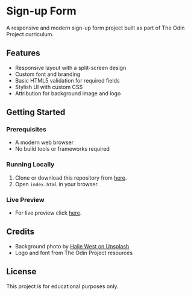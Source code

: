 # Sign-up Form

A responsive and modern sign-up form project built as part of The Odin Project curriculum.

## Features

- Responsive layout with a split-screen design
- Custom font and branding
- Basic HTML5 validation for required fields
- Stylish UI with custom CSS
- Attribution for background image and logo

## Getting Started

### Prerequisites

- A modern web browser
- No build tools or frameworks required

### Running Locally

1. Clone or download this repository from [here](https://github.com/dere-12/sign-up-form.git).
2. Open `index.html` in your browser.

### Live Preview

- For live preview click [here](https://dere-12.github.io/sign-up-form/).

## Credits

- Background photo by [Halie West on Unsplash](https://unsplash.com/photos/green-leaf-plant-in-close-up-photography-25xggax4bSA)
- Logo and font from The Odin Project resources

## License

This project is for educational purposes only.
